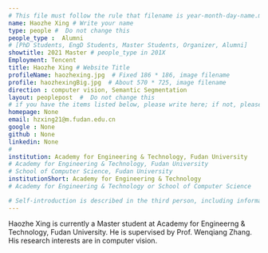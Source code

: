 ```yaml
---
# This file must follow the rule that filename is year-month-day-name.md .
name: Haozhe Xing # Write your name
type: people #  Do not change this
people_type :  Alumni
# [PhD Students, EngD Students, Master Students, Organizer, Alumni]
showtitle: 2021 Master # people_type in 201X
Employment: Tencent
title: Haozhe Xing # Website Title
profileName: haozhexing.jpg  # Fixed 186 * 186, image filename
profile: haozhexingBig.jpg  # About 570 * 725, image filename
direction : computer vision, Semantic Segmentation
layout: peoplepost  #  Do not change this
# if you have the items listed below, please write here; if not, please write None.
homepage: None
email: hzxing21@m.fudan.edu.cn
google : None
github : None
linkedin: None
# 
institution: Academy for Engineering & Technology, Fudan University
# Academy for Engineering & Technology, Fudan University
# School of Computer Science, Fudan University
institutionShort: Academy for Engineering & Technology
# Academy for Engineering & Technology or School of Computer Science

# Self-introduction is described in the third person, including information such as educational experience
---
```


Haozhe Xing is currently a Master  student at Academy for Engineerng & Technology, Fudan University. He is supervised by Prof. Wenqiang Zhang.  His research interests are in computer vision.





